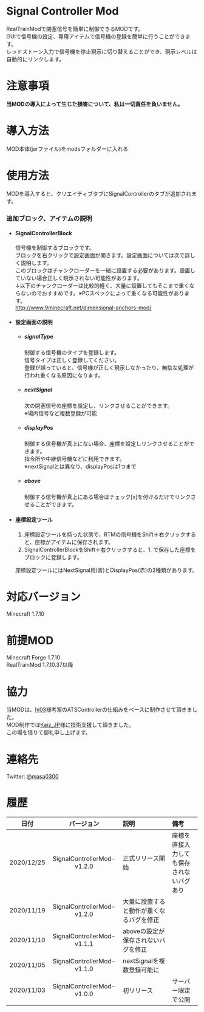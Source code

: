# Signal Controller Mod
  RealTrainModで閉塞信号を簡単に制御できるMODです。  
  GUIで信号機の設定、専用アイテムで信号機の登録を簡単に行うことができます。  
  レッドストーン入力で信号機を停止現示に切り替えることができ、現示レベルは自動的にリンクします。  


# 注意事項
  **当MODの導入によって生じた損害について、私は一切責任を負いません。**

# 導入方法
  MOD本体(jarファイル)をmodsフォルダーに入れる

# 使用方法
  MODを導入すると、クリエイティブタブにSignalControllerのタブが追加されます。

### 追加ブロック、アイテムの説明
- #### SignalControllerBlock
  信号機を制御するブロックです。  
  ブロックを右クリックで設定画面が開きます。設定画面については次で詳しく説明します。  
  このブロックはチャンクローダーを一緒に設置する必要があります。設置していない場合正しく現示されない可能性があります。  
  ↓以下のチャンクローダーは比較的軽く、大量に設置してもそこまで重くならないのでおすすめです。※PCスペックによって重くなる可能性があります。  
  http://www.9minecraft.net/dimensional-anchors-mod/  

- #### 設定画面の説明
  - ##### signalType
    制御する信号機のタイプを登録します。  
    信号タイプは正しく登録してください。  
    登録が誤っていると、信号機が正しく現示しなかったり、無駄な処理が行われ重くなる原因になります。  

  - ##### nextSignal
    次の閉塞信号の座標を設定し、リンクさせることができます。  
    ※場内信号など複数登録が可能  

  - ##### displayPos
    制御する信号機が真上にない場合、座標を設定しリンクさせることができます。  
    指令所や中継信号機などに利用できます。  
    ※nextSignalとは異なり、displayPosは1つまで  

  - ##### above
    制御する信号機が真上にある場合はチェック[x]を付けるだけでリンクさせることができます。

- #### 座標設定ツール
  1. 座標設定ツールを持った状態で、RTMの信号機をShift＋右クリックすると、座標がアイテムに保存されます。
  2. SignalControllerBlockをShift＋右クリックすると、1. で保存した座標をブロックに登録します。

  座標設定ツールにはNextSignal用(青)とDisplayPos(赤)の2種類があります。

# 対応バージョン
  Minecraft 1.7.10

# 前提MOD
  Minecraft Forge 1.7.10  
  RealTrainMod 1.7.10.37以降

# 協力
  当MODは、[hi03](https://twitter.com/hi03_s)様考案のATSControllerの仕組みをベースに制作させて頂きました。  
  MOD制作では[Kaiz_JP](https://twitter.com/Kaiz_JP)様に技術支援して頂きました。  
  この場を借りて御礼申し上げます。

# 連絡先
  Twitter: [@masa0300](https://twitter.com/masa0300)

# 履歴
|日付|バージョン|説明|備考|
|:---:|:---:|:---|:---|
|2020/12/25|SignalControllerMod-v1.2.0|正式リリース開始|座標を直接入力しても保存されないバグあり|
|2020/11/19|SignalControllerMod-v1.2.0|大量に設置すると動作が重くなるバグを修正||
|2020/11/10|SignalControllerMod-v1.1.1|aboveの設定が保存されないバグを修正||
|2020/11/05|SignalControllerMod-v1.1.0|nextSignalを複数登録可能に||
|2020/11/03|SignalControllerMod-v1.0.0|初リリース|サーバー限定で公開|
